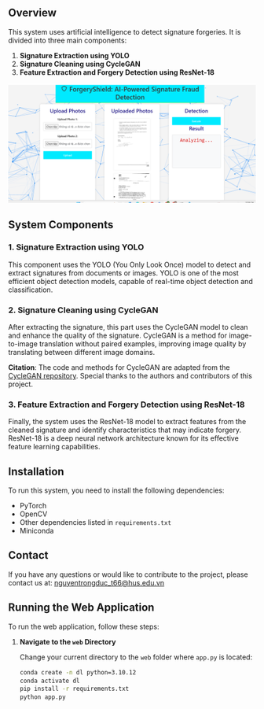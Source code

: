 ## Overview

This system uses artificial intelligence to detect signature forgeries. It is divided into three main components:

1. **Signature Extraction using YOLO**
2. **Signature Cleaning using CycleGAN**
3. **Feature Extraction and Forgery Detection using ResNet-18**

![Web Application](intro.png)


## System Components

### 1. Signature Extraction using YOLO

This component uses the YOLO (You Only Look Once) model to detect and extract signatures from documents or images. YOLO is one of the most efficient object detection models, capable of real-time object detection and classification.

### 2. Signature Cleaning using CycleGAN

After extracting the signature, this part uses the CycleGAN model to clean and enhance the quality of the signature. CycleGAN is a method for image-to-image translation without paired examples, improving image quality by translating between different image domains.

**Citation**: The code and methods for CycleGAN are adapted from the [CycleGAN repository](https://github.com/junyanz/CycleGAN). Special thanks to the authors and contributors of this project.

### 3. Feature Extraction and Forgery Detection using ResNet-18

Finally, the system uses the ResNet-18 model to extract features from the cleaned signature and identify characteristics that may indicate forgery. ResNet-18 is a deep neural network architecture known for its effective feature learning capabilities.

## Installation

To run this system, you need to install the following dependencies:

- PyTorch
- OpenCV
- Other dependencies listed in `requirements.txt`
- Miniconda
## Contact
If you have any questions or would like to contribute to the project, please contact us at: nguyentrongduc_t66@hus.edu.vn

## Running the Web Application

To run the web application, follow these steps:

1. **Navigate to the `web` Directory**

   Change your current directory to the `web` folder where `app.py` is located:

   ```bash
   conda create -n dl python=3.10.12
   conda activate dl
   pip install -r requirements.txt
   python app.py
